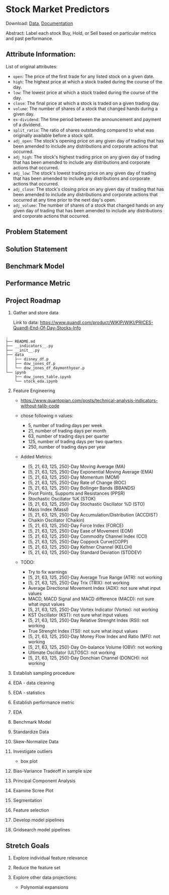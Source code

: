 # Stock Market Predictors
Download: [Data](https://www.quandl.com/product/WIKIP/WIKI/PRICES-Quandl-End-Of-Day-Stocks-Info), [Documentation](https://www.quandl.com/product/WIKIP/documentation/about)

Abstract: Label each stock Buy, Hold, or Sell based on particular metrics and past performance.

## Attribute Information:
List of original attributes: 
- `open`: The price of the first trade for any listed stock on a given date. 
- `high`: The highest price at which a stock traded during the course of the day. 
- `low`: The lowest price at which a stock traded during the course of the day.
- `close`: The final price at which a stock is traded on a given trading day.
- `volume`: The number of shares of a stock that changed hands during a given day.
- `ex-dividend`: The time period between the announcement and payment of a dividend.
- `split_ratio`: The ratio of shares outstanding compared to what was originally available before a stock split.
- `adj_open`: The stock's opening price on any given day of trading that has been amended to include any distributions and corporate actions that occurred.
- `adj_high`: The stock's highest trading price on any given day of trading that has been amended to include any distributions and corporate actions that occurred.
- `adj_low`: The stock's lowest trading price on any given day of trading that has been amended to include any distributions and corporate actions that occurred.
- `adj_close`: The stock's closing price on any given day of trading that has been amended to include any distributions and corporate actions that occurred at any time prior to the next day's open.
- `adj_volume`: The number of shares of a stock that changed hands on any given day of trading that has been amended to include any distributions and corporate actions that occurred.

## Problem Statement


## Solution Statement


## Benchmark Model


## Performance Metric


## Project Roadmap
1. Gather and store data

    Link to data: https://www.quandl.com/product/WIKIP/WIKI/PRICES-Quandl-End-Of-Day-Stocks-Info
    
```
.
├── README.md
├── __indicators__.py
├── __init__.py
├── data
│   ├── disney_df.p
│   ├── dow_jones_df.p
│   └── dow_jones_df_daymonthyear.p
└── ipynb
    ├── dow_jones_table.ipynb
    └── stock_eda.ipynb
```

2. Feature Engineering
    - https://www.quantopian.com/posts/technical-analysis-indicators-without-talib-code
    - chose following n values:
        - 5, number of trading days per week
        - 21, number of trading days per month
        - 63, number of trading days per quarter
        - 125, number of trading days per two quarters
        - 250, number of trading days per year
        
    - Added Metrics:
        - [5, 21, 63, 125, 250]-Day Moving Average (MA)
        - [5, 21, 63, 125, 250]-Day Exponential Moving Average (EMA)
        - [5, 21, 63, 125, 250]-Day Momentum (MOM)
        - [5, 21, 63, 125, 250]-Day Rate of Change (ROC)
        - [5, 21, 63, 125, 250]-Day Bollinger Bands (BBANDS)
        - Pivot Points, Supports and Resistances (PPSR)
        - Stochastic Oscillator %K (STOK)
        - [5, 21, 63, 125, 250]-Day Stochastic Oscillator %D (STO)
        - Mass Index (MassI)
        - [5, 21, 63, 125, 250]-Day Accumulation/Distribution (ACCDIST)
        - Chaikin Oscillator (Chaikin)
        - [5, 21, 63, 125, 250]-Day Force Index (FORCE)
        - [5, 21, 63, 125, 250]-Day Ease of Movement (EOM)
        - [5, 21, 63, 125, 250]-Day Commodity Channel Index (CCI)
        - [5, 21, 63, 125, 250]-Day Coppock Curve(COPP)
        - [5, 21, 63, 125, 250]-Day Keltner Channel (KELCH)
        - [5, 21, 63, 125, 250]-Day Standard Deviation (STDDEV)
        
        
    - TODO: 
        - Try to fix warnings
        - [5, 21, 63, 125, 250]-Day Average True Range (ATR): not working
        - [5, 21, 63, 125, 250]-Day Trix (TRIX): not working
        - Average Directional Movement Index (ADX): not sure what input values 
        - MACD, MACD Signal and MACD difference (MACD): not sure what input values
        - [5, 21, 63, 125, 250]-Day Vortex Indicator (Vortex): not working
        - KST Oscillator (KST): not sure what input values
        - [5, 21, 63, 125, 250]-Day Relative Strenght Index (RSI): not working
        - True Strenght Index (TSI): not sure what input values
        - [5, 21, 63, 125, 250]-Day Money Flow Index and Ratio (MFI): not working
        - [5, 21, 63, 125, 250]-Day On-balance Volume (OBV): not working
        - Ultimate Oscillator (ULTOSC): not working
        - [5, 21, 63, 125, 250]-Day Donchian Channel (DONCH): not working

1. Establish sampling procedure

1. EDA - data cleaning

1. EDA - statistics

1. Establish performance metric 

1. EDA

1. Benchmark Model

1. Standardize Data

1. Skew-Normalize Data

1. Investigate outliers
   - box plot
   
1. Bias-Variance Tradeoff in sample size

1. Principal Component Analysis

1. Examine Scree Plot

1. Segmentation

1. Feature selection

1. Develop model pipelines

1. Gridsearch model pipelines

## Stretch Goals
1. Explore individual feature relevance

1. Reduce the feature set

1. Explore other data projections:
   - Polynomial expansions
